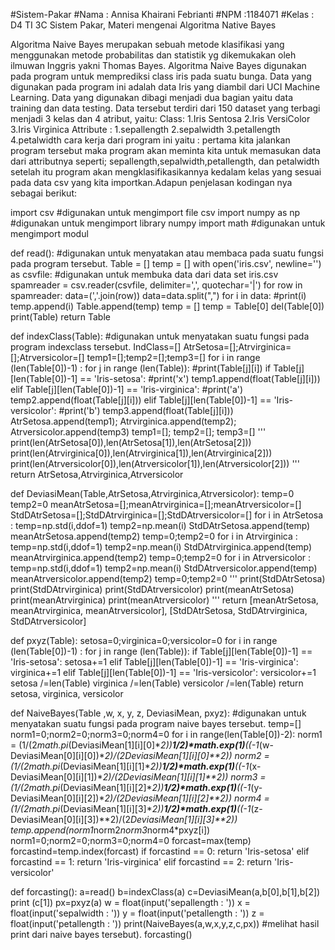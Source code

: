 #Sistem-Pakar
#Nama : Annisa Khairani Febrianti
#NPM :1184071
#Kelas : D4 TI 3C
Sistem Pakar, Materi mengenai Algoritma Native Bayes

Algoritma Naive Bayes merupakan sebuah metode klasifikasi yang menggunakan metode probabilitas dan statistik yg dikemukakan oleh ilmuwan Inggris yakni Thomas Bayes. 
Algoritma Naive Bayes digunakan pada program untuk memprediksi class iris pada suatu bunga.
Data yang digunakan pada program ini adalah data Iris yang  diambil  dari UCI  Machine  Learning. 
Data yang digunakan dibagi menjadi dua bagian yaitu data  training dan data  testing. 
Data  tersebut  terdiri dari 150 dataset yang terbagi menjadi 3 kelas dan 4 atribut, yaitu:
Class:
1.Iris Sentosa
2.Iris VersiColor
3.Iris Virginica
Attribute :
1.sepallength
2.sepalwidth
3.petallength
4.petalwidth
cara kerja dari program ini yaitu :
pertama kita jalankan program tersebut maka program akan meminta kita untuk memasukan data dari attributnya seperti;
sepallength,sepalwidth,petallength, dan petalwidth setelah itu program akan mengklasifikasikannya kedalam kelas yang sesuai pada data csv yang kita importkan.Adapun penjelasan kodingan nya sebagai berikut:

import csv
#digunakan untuk mengimport file csv
import numpy as np
#digunakan untuk mengimport library numpy
import math
#digunakan untuk mengimport modul

def read():
#digunakan untuk menyatakan atau membaca pada suatu fungsi pada program tersebut.
    Table = []
    temp = []
    with open('iris.csv', newline='') as csvfile:
    #digunakan untuk membuka data dari data set iris.csv
        spamreader = csv.reader(csvfile, delimiter=',', quotechar='|')
        for row in spamreader:
            data=(','.join(row))
            data=data.split(",")
            for i in data:
                #print(i)
                temp.append(i)
            Table.append(temp)
            temp = []
    temp = Table[0]
    del(Table[0])
    print(Table)
    return Table

def indexClass(Table):
#digunakan untuk menyatakan suatu fungsi pada program indexclass tersebut.
    IndClass=[]
    AtrSetosa=[];Atrvirginica=[];Atrversicolor=[]
    temp1=[];temp2=[];temp3=[]
    for i in range (len(Table[0])-1) :
        for j in range (len(Table)):
            #print(Table[j][i])
            if Table[j][len(Table[0])-1] == 'Iris-setosa':
               #print('x')
                temp1.append(float(Table[j][i]))
            elif Table[j][len(Table[0])-1] == 'Iris-virginica':
                #print('a')
                temp2.append(float(Table[j][i]))
            elif Table[j][len(Table[0])-1] == 'Iris-versicolor':
                #print('b')
                temp3.append(float(Table[j][i]))
        AtrSetosa.append(temp1); Atrvirginica.append(temp2); Atrversicolor.append(temp3)
        temp1=[]; temp2=[]; temp3=[]
    '''
    print(len(AtrSetosa[0]),len(AtrSetosa[1]),len(AtrSetosa[2]))
    print(len(Atrvirginica[0]),len(Atrvirginica[1]),len(Atrvirginica[2]))
    print(len(Atrversicolor[0]),len(Atrversicolor[1]),len(Atrversicolor[2]))
    '''
    return AtrSetosa,Atrvirginica,Atrversicolor
           
def DeviasiMean(Table,AtrSetosa,Atrvirginica,Atrversicolor):
    temp=0
    temp2=0
    meanAtrSetosa=[];meanAtrvirginica=[];meanAtrversicolor=[]
    StdDAtrSetosa=[];StdDAtrvirginica=[];StdDAtrversicolor=[]
    for i in AtrSetosa :
        temp=np.std(i,ddof=1)
        temp2=np.mean(i)
        StdDAtrSetosa.append(temp)
        meanAtrSetosa.append(temp2)
        temp=0;temp2=0
    for i in Atrvirginica :
        temp=np.std(i,ddof=1)
        temp2=np.mean(i)
        StdDAtrvirginica.append(temp)
        meanAtrvirginica.append(temp2)
        temp=0;temp2=0
    for i in Atrversicolor :
        temp=np.std(i,ddof=1)
        temp2=np.mean(i)
        StdDAtrversicolor.append(temp)
        meanAtrversicolor.append(temp2)
        temp=0;temp2=0
    '''
    print(StdDAtrSetosa)
    print(StdDAtrvirginica)
    print(StdDAtrversicolor)
    print(meanAtrSetosa)
    print(meanAtrvirginica)
    print(meanAtrversicolor)
    '''
    return [meanAtrSetosa, meanAtrvirginica, meanAtrversicolor], [StdDAtrSetosa, StdDAtrvirginica, StdDAtrversicolor]

def pxyz(Table):
    setosa=0;virginica=0;versicolor=0
    for i in range (len(Table[0])-1) :
        for j in range (len(Table)):
            if Table[j][len(Table[0])-1] == 'Iris-setosa':
                setosa+=1
            elif Table[j][len(Table[0])-1] == 'Iris-virginica':
                virginica+=1
            elif Table[j][len(Table[0])-1] == 'Iris-versicolor':
                versicolor+=1
    setosa /=len(Table)
    virginica /=len(Table)
    versicolor /=len(Table)
    return setosa, virginica, versicolor

def NaiveBayes(Table ,w, x, y, z, DeviasiMean, pxyz):
#digunakan untuk menyatakan suatu fungsi pada program naive bayes tersebut.
    temp=[]
    norm1=0;norm2=0;norm3=0;norm4=0
    for i in range(len(Table[0])-2):
        norm1 = (1/(2*math.pi*(DeviasiMean[1][i][0]**2))**1/2)*math.exp(1)**((-1*(w-DeviasiMean[0][i][0])**2)/(2*DeviasiMean[1][i][0]**2))
        norm2 = (1/(2*math.pi*(DeviasiMean[1][i][1]**2))**1/2)*math.exp(1)**((-1*(x-DeviasiMean[0][i][1])**2)/(2*DeviasiMean[1][i][1]**2))
        norm3 = (1/(2*math.pi*(DeviasiMean[1][i][2]**2))**1/2)*math.exp(1)**((-1*(y-DeviasiMean[0][i][2])**2)/(2*DeviasiMean[1][i][2]**2))
        norm4 = (1/(2*math.pi*(DeviasiMean[1][i][3]**2))**1/2)*math.exp(1)**((-1*(z-DeviasiMean[0][i][3])**2)/(2*DeviasiMean[1][i][3]**2))
        temp.append(norm1*norm2*norm3*norm4*pxyz[i])
        norm1=0;norm2=0;norm3=0;norm4=0
    forcast=max(temp)
    forcastind=temp.index(forcast)
    if forcastind == 0:
        return 'Iris-setosa'
    elif forcastind == 1:
        return 'Iris-virginica'
    elif forcastind == 2:
        return 'Iris-versicolor'
    
def forcasting():
    a=read()
    b=indexClass(a)
    c=DeviasiMean(a,b[0],b[1],b[2])
    print (c[1])
    px=pxyz(a)
    w = float(input('sepallength : '))
    x = float(input('sepalwidth : '))
    y = float(input('petallength : '))
    z = float(input('petallength : '))
    print(NaiveBayes(a,w,x,y,z,c,px))
#melihat hasil print dari naive bayes tersebut).
forcasting()                